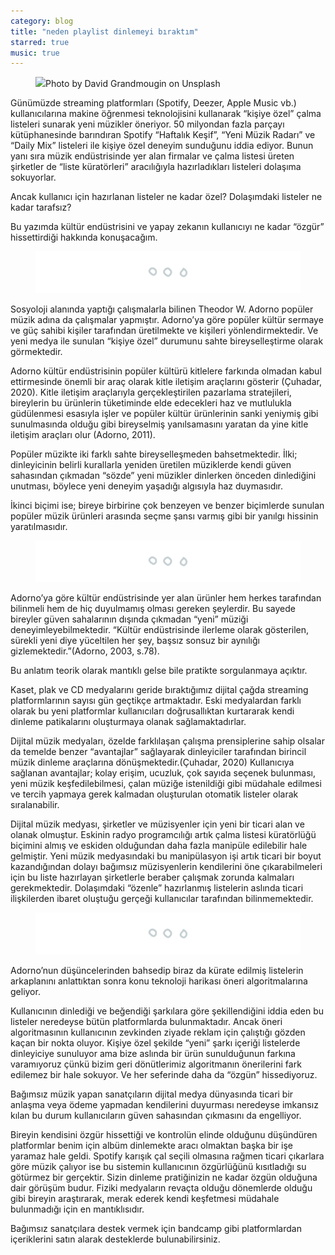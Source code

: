 ```yaml
---
category: blog
title: "neden playlist dinlemeyi bıraktım"
starred: true
music: true
---
```


<figure><img src="https://miro.medium.com/max/10232/1*awoNoUTZiY4LXBE8b9gpvA.jpeg" />Photo by David Grandmougin on Unsplash</figure>

Günümüzde streaming platformları (Spotify, Deezer, Apple Music vb.) kullanıcılarına makine öğrenmesi teknolojisini kullanarak “kişiye özel” çalma listeleri sunarak yeni müzikler öneriyor. 50 milyondan fazla parçayı kütüphanesinde barındıran Spotify “Haftalık Keşif”, “Yeni Müzik Radarı” ve “Daily Mix” listeleri ile kişiye özel deneyim sunduğunu iddia ediyor. Bunun yanı sıra müzik endüstrisinde yer alan firmalar ve çalma listesi üreten şirketler de “liste küratörleri” aracılığıyla hazırladıkları listeleri dolaşıma sokuyorlar.

Ancak kullanıcı için hazırlanan listeler ne kadar özel? Dolaşımdaki listeler ne kadar tarafsız?

Bu yazımda kültür endüstrisini ve yapay zekanın kullanıcıyı ne kadar “özgür” hissettirdiği hakkında konuşacağım.

<figure><img src="../i/filler.png" /></figure>

Sosyoloji alanında yaptığı çalışmalarla bilinen Theodor W. Adorno popüler müzik adına da çalışmalar yapmıştır. Adorno’ya göre popüler kültür sermaye ve güç sahibi kişiler tarafından üretilmekte ve kişileri yönlendirmektedir. Ve yeni medya ile sunulan “kişiye özel” durumunu sahte bireyselleştirme olarak görmektedir.

Adorno kültür endüstrisinin popüler kültürü kitlelere farkında olmadan kabul ettirmesinde önemli bir araç olarak kitle iletişim araçlarını gösterir (Çuhadar, 2020). Kitle iletişim araçlarıyla gerçekleştirilen pazarlama stratejileri, bireylerin bu ürünlerin tüketiminde elde edecekleri haz ve mutlulukla güdülenmesi esasıyla işler ve popüler kültür ürünlerinin sanki yeniymiş gibi sunulmasında olduğu gibi bireyselmiş yanılsamasını yaratan da yine kitle iletişim araçları olur (Adorno, 2011).

Popüler müzikte iki farklı sahte bireyselleşmeden bahsetmektedir. İlki; dinleyicinin belirli kurallarla yeniden üretilen müziklerde kendi güven sahasından çıkmadan “sözde” yeni müzikler dinlerken önceden dinlediğini unutması, böylece yeni deneyim yaşadığı algısıyla haz duymasıdır.

İkinci biçimi ise; bireye birbirine çok benzeyen ve benzer biçimlerde sunulan popüler müzik ürünleri arasında seçme şansı varmış gibi bir yanılgı hissinin yaratılmasıdır.

<figure><img src="../i/filler.png" /></figure>

Adorno’ya göre kültür endüstrisinde yer alan ürünler hem herkes tarafından bilinmeli hem de hiç duyulmamış olması gereken şeylerdir. Bu sayede bireyler güven sahalarının dışında çıkmadan “yeni” müziği deneyimleyebilmektedir. “Kültür endüstrisinde ilerleme olarak gösterilen, sürekli yeni diye yüceltilen her şey, başsız sonsuz bir aynılığı gizlemektedir.”(Adorno, 2003, s.78).

Bu anlatım teorik olarak mantıklı gelse bile pratikte sorgulanmaya açıktır.

Kaset, plak ve CD medyalarını geride bıraktığımız dijital çağda streaming platformlarının sayısı gün geçtikçe artmaktadır. Eski medyalardan farklı olarak bu yeni platformlar kullanıcıları doğrusallıktan kurtararak kendi dinleme patikalarını oluşturmaya olanak sağlamaktadırlar.

Dijital müzik medyaları, özelde farklılaşan çalışma prensiplerine sahip olsalar da temelde benzer “avantajlar” sağlayarak dinleyiciler tarafından birincil müzik dinleme araçlarına dönüşmektedir.(Çuhadar, 2020) Kullanıcıya sağlanan avantajlar; kolay erişim, ucuzluk, çok sayıda seçenek bulunması, yeni müzik keşfedilebilmesi, çalan müziğe istenildiği gibi müdahale edilmesi ve tercih yapmaya gerek kalmadan oluşturulan otomatik listeler olarak sıralanabilir.

Dijital müzik medyası, şirketler ve müzisyenler için yeni bir ticari alan ve olanak olmuştur. Eskinin radyo programcılığı artık çalma listesi küratörlüğü biçimini almış ve eskiden olduğundan daha fazla manipüle edilebilir hale gelmiştir. Yeni müzik medyasındaki bu manipülasyon işi artık ticari bir boyut kazandığından dolayı bağımsız müzisyenlerin kendilerini öne çıkarabilmeleri için bu liste hazırlayan şirketlerle beraber çalışmak zorunda kalmaları gerekmektedir. Dolaşımdaki “özenle” hazırlanmış listelerin aslında ticari ilişkilerden ibaret oluştuğu gerçeği kullanıcılar tarafından bilinmemektedir.

<figure><img src="../i/filler.png" /></figure>

Adorno’nun düşüncelerinden bahsedip biraz da kürate edilmiş listelerin arkaplanını anlattıktan sonra konu teknoloji harikası öneri algoritmalarına geliyor.

Kullanıcının dinlediği ve beğendiği şarkılara göre şekillendiğini iddia eden bu listeler neredeyse bütün platformlarda bulunmaktadır. Ancak öneri algoritmasının kullanıcının zevkinden ziyade reklam için çalıştığı gözden kaçan bir nokta oluyor. Kişiye özel şekilde “yeni” şarkı içeriği listelerde dinleyiciye sunuluyor ama bize aslında bir ürün sunulduğunun farkına varamıyoruz çünkü bizim geri dönütlerimiz algoritmanın önerilerini fark edilemez bir hale sokuyor. Ve her seferinde daha da “özgün” hissediyoruz.

Bağımsız müzik yapan sanatçıların dijital medya dünyasında ticari bir anlaşma veya ödeme yapmadan kendilerini duyurması neredeyse imkansız kılan bu durum kullanıcıların güven sahasından çıkmasını da engelliyor.

Bireyin kendisini özgür hissettiği ve kontrolün elinde olduğunu düşündüren platformlar benim için albüm dinlemekte aracı olmaktan başka bir işe yaramaz hale geldi. Spotify karışık çal seçili olmasına rağmen ticari çıkarlara göre müzik çalıyor ise bu sistemin kullanıcının özgürlüğünü kısıtladığı su götürmez bir gerçektir. Sizin dinleme pratiğinizin ne kadar özgün olduğuna dair görüşüm budur. Fiziki medyaların revaçta olduğu dönemlerde olduğu gibi bireyin araştırarak, merak ederek kendi keşfetmesi müdahale bulunmadığı için en mantıklısıdır.

Bağımsız sanatçılara destek vermek için bandcamp gibi platformlardan içeriklerini satın alarak desteklerde bulunabilirsiniz.